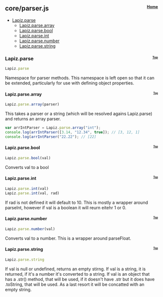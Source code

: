 ## core/parser.js<a name="__top"></a><span style="float:right; font-size:60%">[Home](index.md)</sub>

* [Lapiz.parse](#Lapiz.parse)
  * [Lapiz.parse.array](#Lapiz.parse.array)
  * [Lapiz.parse.bool](#Lapiz.parse.bool)
  * [Lapiz.parse.int](#Lapiz.parse.int)
  * [Lapiz.parse.number](#Lapiz.parse.number)
  * [Lapiz.parse.string](#Lapiz.parse.string)

### <a name='Lapiz.parse'></a>Lapiz.parse <span style="float:right; font-size:60%">[Top](#__top)</sub>
```javascript
Lapiz.parse
```
Namespace for parser methods. This namespace is left open
so that it can be extended, particularly for use with defining
object properties.

#### <a name='Lapiz.parse.array'></a>Lapiz.parse.array <span style="float:right; font-size:60%">[Top](#__top)</sub>
```javascript
Lapiz.parse.array(parser)
```
This takes a parser or a string (which will be resolved agains Lapiz.parse)
and returns an array parser.
```javascript
var arrIntParser = Lapiz.parse.array("int");
console.log(arrIntParser([3.14, "12.34", true]); // [3, 12, 1]
console.log(arrIntParser("22.22"); // [22]
```

#### <a name='Lapiz.parse.bool'></a>Lapiz.parse.bool <span style="float:right; font-size:60%">[Top](#__top)</sub>
```javascript
Lapiz.parse.bool(val)
```
Converts val to a bool

#### <a name='Lapiz.parse.int'></a>Lapiz.parse.int <span style="float:right; font-size:60%">[Top](#__top)</sub>
```javascript
Lapiz.parse.int(val)
Lapiz.parse.int(val, rad)
```
If rad is not defined it will default to 10. This is mostly a wrapper
around parseInt, however if val is a boolean it will reurn eitehr 1
or 0.

#### <a name='Lapiz.parse.number'></a>Lapiz.parse.number <span style="float:right; font-size:60%">[Top](#__top)</sub>
```javascript
Lapiz.parse.number(val)
```
Converts val to a number. This is a wrapper around parseFloat.

#### <a name='Lapiz.parse.string'></a>Lapiz.parse.string <span style="float:right; font-size:60%">[Top](#__top)</sub>
```javascript
Lapiz.parse.string
```
If val is null or undefined, returns an empty stirng. If val
is a string, it is returned, if it's a number it's converted
to a string. If val is an object that has a .str() method,
that will be used, if it doesn't have .str but it does have
.toString, that will be used. As a last resort it will be
concatted with an empty string.
